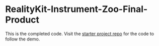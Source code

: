 # RealityKit-Instrument-Zoo-Final-Product

This is the completed code. Visit the [starter project repo](https://github.com/eospi/RealityKit-Instrument-Zoo) for the code to follow the demo.
